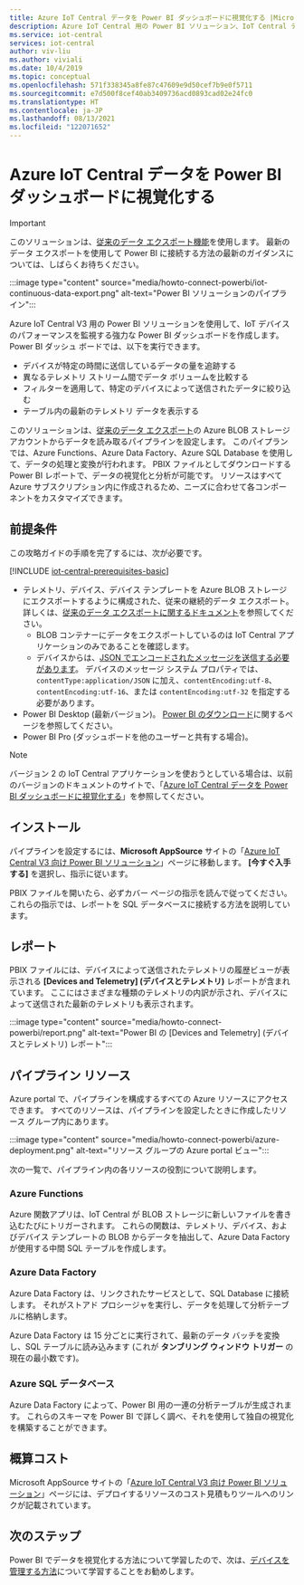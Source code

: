 ```yaml
---
title: Azure IoT Central データを Power BI ダッシュボードに視覚化する |Microsoft Docs
description: Azure IoT Central 用の Power BI ソリューション、IoT Central データを視覚化して分析します。
ms.service: iot-central
services: iot-central
author: viv-liu
ms.author: viviali
ms.date: 10/4/2019
ms.topic: conceptual
ms.openlocfilehash: 571f338345a8fe87c47609e9d50cef7b9e0f5711
ms.sourcegitcommit: e7d500f8cef40ab3409736acd0893cad02e24fc0
ms.translationtype: HT
ms.contentlocale: ja-JP
ms.lasthandoff: 08/13/2021
ms.locfileid: "122071652"
---
```

# <a name="visualize-and-analyze-your-azure-iot-central-data-in-a-power-bi-dashboard"></a>Azure IoT Central データを Power BI ダッシュボードに視覚化する

> [!Important]
> このソリューションは、[従来のデータ エクスポート機能](./howto-export-data-legacy.md)を使用します。 最新のデータ エクスポートを使用して Power BI に接続する方法の最新のガイダンスについては、しばらくお待ちください。

:::image type="content" source="media/howto-connect-powerbi/iot-continuous-data-export.png" alt-text="Power BI ソリューションのパイプライン":::

Azure IoT Central V3 用の Power BI ソリューションを使用して、IoT デバイスのパフォーマンスを監視する強力な Power BI ダッシュボードを作成します。 Power BI ダッシュ ボードでは、以下を実行できます。

- デバイスが特定の時間に送信しているデータの量を追跡する
- 異なるテレメトリ ストリーム間でデータ ボリュームを比較する
- フィルターを適用して、特定のデバイスによって送信されたデータに絞り込む
- テーブル内の最新のテレメトリ データを表示する

このソリューションは、[従来のデータ エクスポート](./howto-export-data-legacy.md)の Azure BLOB ストレージ アカウントからデータを読み取るパイプラインを設定します。 このパイプランでは、Azure Functions、Azure Data Factory、Azure SQL Database を使用して、データの処理と変換が行われます。 PBIX ファイルとしてダウンロードする Power BI レポートで、データの視覚化と分析が可能です。 リソースはすべて Azure サブスクリプション内に作成されるため、ニーズに合わせて各コンポーネントをカスタマイズできます。

## <a name="prerequisites"></a>前提条件

この攻略ガイドの手順を完了するには、次が必要です。

[!INCLUDE [iot-central-prerequisites-basic](../../../includes/iot-central-prerequisites-basic.md)]

- テレメトリ、デバイス、デバイス テンプレートを Azure BLOB ストレージにエクスポートするように構成された、従来の継続的データ エクスポート。 詳しくは、[従来のデータ エクスポートに関するドキュメント](howto-export-data-legacy.md)を参照してください。
  - BLOB コンテナーにデータをエクスポートしているのは IoT Central アプリケーションのみであることを確認します。
  - デバイスからは、[JSON でエンコードされたメッセージを送信する必要があります](../../iot-hub/iot-hub-devguide-messages-d2c.md)。 デバイスのメッセージ システム プロパティでは、`contentType:application/JSON` に加え、`contentEncoding:utf-8`、`contentEncoding:utf-16`、または `contentEncoding:utf-32` を指定する必要があります。
- Power BI Desktop (最新バージョン)。 [Power BI のダウンロード](https://powerbi.microsoft.com/downloads/)に関するページを参照してください。
- Power BI Pro (ダッシュボードを他のユーザーと共有する場合)。

> [!NOTE]
> バージョン 2 の IoT Central アプリケーションを使おうとしている場合は、以前のバージョンのドキュメントのサイトで、「[Azure IoT Central データを Power BI ダッシュボードに視覚化する](/previous-versions/azure/iot-central/core/howto-connect-powerbi)」を参照してください。

## <a name="install"></a>インストール

パイプラインを設定するには、**Microsoft AppSource** サイトの「[Azure IoT Central V3 向け Power BI ソリューション](https://appsource.microsoft.com/product/web-apps/iot-central.power-bi-solution-iot-central)」ページに移動します。 **[今すぐ入手する]** を選択し、指示に従います。

PBIX ファイルを開いたら、必ずカバー ページの指示を読んで従ってください。 これらの指示では、レポートを SQL データベースに接続する方法を説明しています。

## <a name="report"></a>レポート

PBIX ファイルには、デバイスによって送信されたテレメトリの履歴ビューが表示される **[Devices and Telemetry] (デバイスとテレメトリ)** レポートが含まれています。 ここにはさまざまな種類のテレメトリの内訳が示され、デバイスによって送信された最新のテレメトリも表示されます。

:::image type="content" source="media/howto-connect-powerbi/report.png" alt-text="Power BI の [Devices and Telemetry] (デバイスとテレメトリ) レポート":::

## <a name="pipeline-resources"></a>パイプライン リソース

Azure portal で、パイプラインを構成するすべての Azure リソースにアクセスできます。 すべてのリソースは、パイプラインを設定したときに作成したリソース グループ内にあります。

:::image type="content" source="media/howto-connect-powerbi/azure-deployment.png" alt-text="リソース グループの Azure portal ビュー":::

次の一覧で、パイプライン内の各リソースの役割について説明します。

### <a name="azure-functions"></a>Azure Functions

Azure 関数アプリは、IoT Central が BLOB ストレージに新しいファイルを書き込むたびにトリガーされます。 これらの関数は、テレメトリ、デバイス、およびデバイス テンプレートの BLOB からデータを抽出して、Azure Data Factory が使用する中間 SQL テーブルを作成します。

### <a name="azure-data-factory"></a>Azure Data Factory

Azure Data Factory は、リンクされたサービスとして、SQL Database に接続します。 それがストアド プロシージャを実行し、データを処理して分析テーブルに格納します。

Azure Data Factory は 15 分ごとに実行されて、最新のデータ バッチを変換し、SQL テーブルに読み込みます (これが **タンブリング ウィンドウ トリガー** の現在の最小数です)。

### <a name="azure-sql-database"></a>Azure SQL データベース

Azure Data Factory によって、Power BI 用の一連の分析テーブルが生成されます。 これらのスキーマを Power BI で詳しく調べ、それを使用して独自の視覚化を構築することができます。

## <a name="estimated-costs"></a>概算コスト

Microsoft AppSource サイトの「[Azure IoT Central V3 向け Power BI ソリューション](https://appsource.microsoft.com/product/web-apps/iot-central.power-bi-solution-iot-central)」ページには、デプロイするリソースのコスト見積もりツールへのリンクが記載されています。

## <a name="next-steps"></a>次のステップ

Power BI でデータを視覚化する方法について学習したので、次は、[デバイスを管理する方法](howto-manage-devices-individually.md)について学習することをお勧めします。
